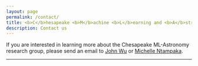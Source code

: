 ```yaml
---
layout: page
permalink: /contact/
title: <b>C</b>hesapeake <b>M</b>achine <b>L</b>earning and <b>A</b>stronomy
description: Contact us
---
```


If you are interested in learning more about the Chesapeake ML-Astronomy research group, please send an email to <a href="mailto:jowu@stsci.edu">John Wu</a> or <a href="mailto:mntampaka@stsci.edu">Michelle Ntampaka</a>.

***
